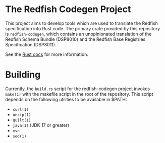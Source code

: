 # The Redfish Codegen Project

This project aims to develop tools which are used to translate the Redfish
specification into Rust code. The primary crate provided by this repository
is `redfish-codegen`, which contains an unopinionated translation of the
Redfish Schema Bundle (DSP8010) and the Redfish Base Registries Specification
(DSP8011).

See the [Rust docs][1] for more information.

# Building

Currently, the `build.rs` script for the redfish-codegen project invokes
`make(1)` with the makefile script in the root of the repository. This script
depends on the following utilities to be available in $PATH:

 * `curl(1)`
 * `unzip(1)`
 * `quilt(1)`
 * `java(1)` (JDK 17 or greater)
 * `mvn`
 * `sed(1)`

[1]: https://docs.rs/redfish-codegen
